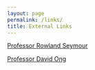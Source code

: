 ```yaml
---
layout: page
permalink: /links/
title: External Links
---
```


[Professor Rowland Seymour](https://www.rowlandseymour.com/) 

[Professor David Ong](https://sites.google.com/view/davidongecon)
